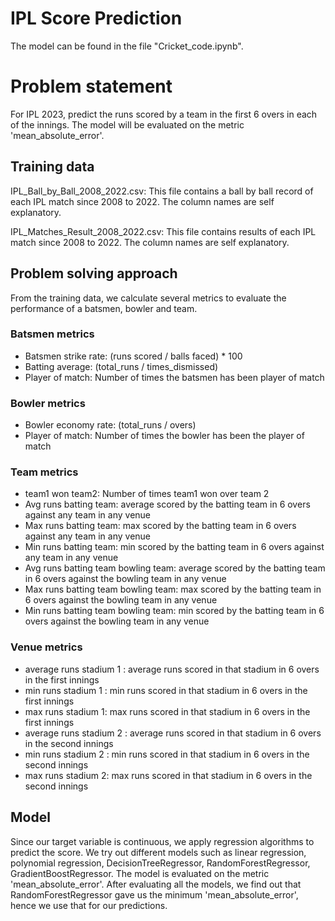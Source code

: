 # IPL Score Prediction

The model can be found in the file "Cricket_code.ipynb".

# Problem statement
For IPL 2023, predict the runs scored by a team in the first 6 overs in each of the innings. The model will be evaluated on the metric 'mean_absolute_error'. 


## Training data

IPL_Ball_by_Ball_2008_2022.csv: This file contains a ball by ball record of each IPL match since 2008 to 2022. The column names are self explanatory.

IPL_Matches_Result_2008_2022.csv: This file contains results of each IPL match since 2008 to 2022. The column names are self explanatory. 

## Problem solving approach

From the training data, we calculate several metrics to evaluate the performance of a batsmen, bowler and team.

### Batsmen metrics
* Batsmen strike rate: (runs scored / balls faced) * 100
* Batting average: (total_runs / times_dismissed)
* Player of match: Number of times the batsmen has been player of match

### Bowler metrics
* Bowler economy rate: (total_runs / overs)
* Player of match: Number of times the bowler has been the player of match

### Team metrics
* team1 won team2: Number of times team1 won over team 2 
* Avg runs batting team: average scored by the batting team in 6 overs against any team in any venue
* Max runs batting team: max scored by the batting team in 6 overs against any team in any venue
* Min runs batting team: min scored by the batting team in 6 overs against any team in any venue
* Avg runs batting team bowling team: average scored by the batting team in 6 overs against the bowling team in any venue
* Max runs batting team bowling team: max scored by the batting team in 6 overs against the bowling team in any venue
* Min runs batting team bowling team: min scored by the batting team in 6 overs against the bowling team in any venue

### Venue metrics
* average runs stadium 1 : average runs scored in that stadium in 6 overs in the first innings
* min runs stadium 1 : min runs scored in that stadium in 6 overs in the first innings
* max runs stadium 1: max runs scored in that stadium in 6 overs in the first innings
* average runs stadium 2 : average runs scored in that stadium in 6 overs in the second innings
* min runs stadium 2 : min runs scored in that stadium in 6 overs in the second innings
* max runs stadium 2: max runs scored in that stadium in 6 overs in the second innings

## Model
Since our target variable is continuous, we apply regression algorithms to predict the score. We try out different models such as linear regression, polynomial regression, DecisionTreeRegressor, RandomForestRegressor, GradientBoostRegressor. The model is evaluated on the metric 'mean_absolute_error'. After evaluating all the models, we find out that RandomForestRegressor gave us the minimum 'mean_absolute_error', hence we use that for our predictions. 


